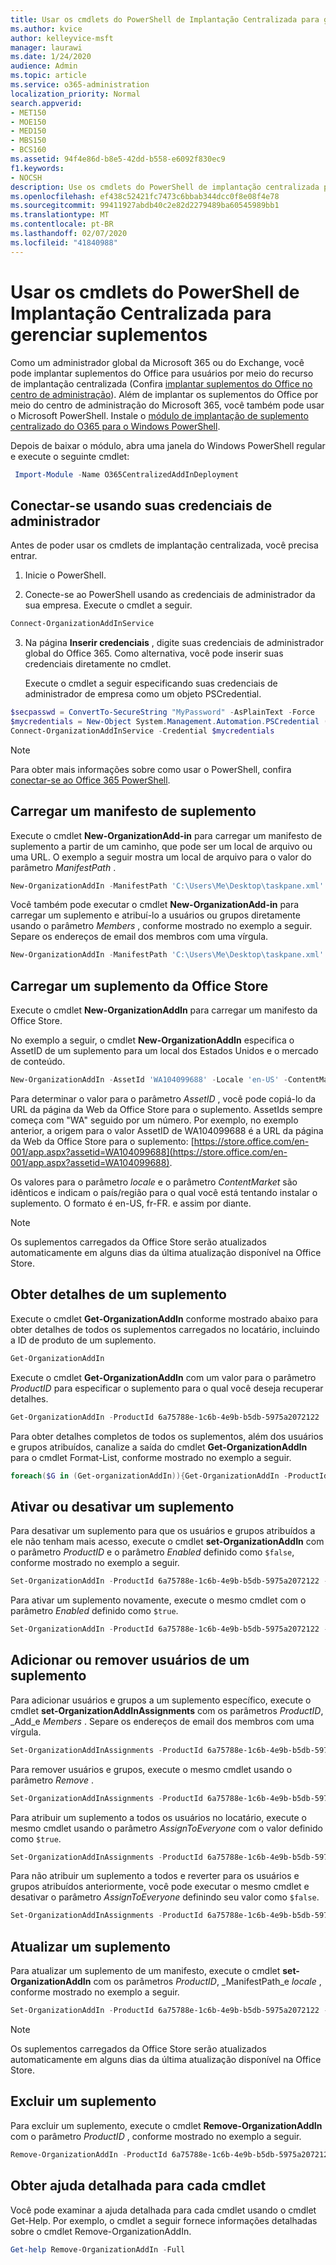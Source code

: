 ```yaml
---
title: Usar os cmdlets do PowerShell de Implantação Centralizada para gerenciar suplementos
ms.author: kvice
author: kelleyvice-msft
manager: laurawi
ms.date: 1/24/2020
audience: Admin
ms.topic: article
ms.service: o365-administration
localization_priority: Normal
search.appverid:
- MET150
- MOE150
- MED150
- MBS150
- BCS160
ms.assetid: 94f4e86d-b8e5-42dd-b558-e6092f830ec9
f1.keywords:
- NOCSH
description: Use os cmdlets do PowerShell de implantação centralizada para ajudá-lo a implantar e gerenciar suplementos do Office para sua organização do Office 365.
ms.openlocfilehash: ef438c52421fc7473c6bbab344dcc0f8e08f4e78
ms.sourcegitcommit: 99411927abdb40c2e82d2279489ba60545989bb1
ms.translationtype: MT
ms.contentlocale: pt-BR
ms.lasthandoff: 02/07/2020
ms.locfileid: "41840988"
---
```

# <a name="use-the-centralized-deployment-powershell-cmdlets-to-manage-add-ins"></a>Usar os cmdlets do PowerShell de Implantação Centralizada para gerenciar suplementos

Como um administrador global da Microsoft 365 ou do Exchange, você pode implantar suplementos do Office para usuários por meio do recurso de implantação centralizada (Confira [implantar suplementos do Office no centro de administração](https://support.office.com/article/737e8c86-be63-44d7-bf02-492fa7cd9c3f.aspx)). Além de implantar os suplementos do Office por meio do centro de administração do Microsoft 365, você também pode usar o Microsoft PowerShell. Instale o [módulo de implantação de suplemento centralizado do O365 para o Windows PowerShell](https://www.powershellgallery.com/packages/O365CentralizedAddInDeployment). 

Depois de baixar o módulo, abra uma janela do Windows PowerShell regular e execute o seguinte cmdlet:

```powershell
 Import-Module -Name O365CentralizedAddInDeployment
```
    
## <a name="connect-using-your-admin-credentials"></a>Conectar-se usando suas credenciais de administrador

Antes de poder usar os cmdlets de implantação centralizada, você precisa entrar.
  
1. Inicie o PowerShell.
    
2. Conecte-se ao PowerShell usando as credenciais de administrador da sua empresa. Execute o cmdlet a seguir.
    
  ```powershell
  Connect-OrganizationAddInService
  ```

3. Na página **Inserir credenciais** , digite suas credenciais de administrador global do Office 365. Como alternativa, você pode inserir suas credenciais diretamente no cmdlet. 
    
    Execute o cmdlet a seguir especificando suas credenciais de administrador de empresa como um objeto PSCredential.
    
  ```powershell
  $secpasswd = ConvertTo-SecureString "MyPassword" -AsPlainText -Force
  $mycredentials = New-Object System.Management.Automation.PSCredential ("serviceaccount@contoso.com", $secpasswd)
  Connect-OrganizationAddInService -Credential $mycredentials
  ```

> [!NOTE]
> Para obter mais informações sobre como usar o PowerShell, confira [conectar-se ao Office 365 PowerShell](https://go.microsoft.com/fwlink/p/?linkid=848585). 
  
## <a name="upload-an-add-in-manifest"></a>Carregar um manifesto de suplemento

Execute o cmdlet **New-OrganizationAdd-in** para carregar um manifesto de suplemento a partir de um caminho, que pode ser um local de arquivo ou uma URL. O exemplo a seguir mostra um local de arquivo para o valor do parâmetro _ManifestPath_ . 
  
```powershell
New-OrganizationAddIn -ManifestPath 'C:\Users\Me\Desktop\taskpane.xml' -Locale 'en-US'
```

Você também pode executar o cmdlet **New-OrganizationAdd-in** para carregar um suplemento e atribuí-lo a usuários ou grupos diretamente usando o parâmetro _Members_ , conforme mostrado no exemplo a seguir. Separe os endereços de email dos membros com uma vírgula. 
  
```powershell
New-OrganizationAddIn -ManifestPath 'C:\Users\Me\Desktop\taskpane.xml' -Locale 'en-US' -Members  'KathyBonner@contoso.com', 'MaxHargrave@contoso.com'
```

## <a name="upload-an-add-in-from-the-office-store"></a>Carregar um suplemento da Office Store

Execute o cmdlet **New-OrganizationAddIn** para carregar um manifesto da Office Store.
  
No exemplo a seguir, o cmdlet **New-OrganizationAddIn** especifica o AssetID de um suplemento para um local dos Estados Unidos e o mercado de conteúdo.
  
```powershell
New-OrganizationAddIn -AssetId 'WA104099688' -Locale 'en-US' -ContentMarket 'en-US'
```

Para determinar o valor para o parâmetro _AssetID_ , você pode copiá-lo da URL da página da Web da Office Store para o suplemento. AssetIds sempre começa com "WA" seguido por um número. Por exemplo, no exemplo anterior, a origem para o valor AssetID de WA104099688 é a URL da página da Web da Office Store para o suplemento: [https://store.office.com/en-001/app.aspx?assetid=WA104099688](https://store.office.com/en-001/app.aspx?assetid=WA104099688).
  
Os valores para o parâmetro _locale_ e o parâmetro _ContentMarket_ são idênticos e indicam o país/região para o qual você está tentando instalar o suplemento. O formato é en-US, fr-FR. e assim por diante. 
  
> [!NOTE]
> Os suplementos carregados da Office Store serão atualizados automaticamente em alguns dias da última atualização disponível na Office Store. 
  
## <a name="get-details-of-an-add-in"></a>Obter detalhes de um suplemento

Execute o cmdlet **Get-OrganizationAddIn** conforme mostrado abaixo para obter detalhes de todos os suplementos carregados no locatário, incluindo a ID de produto de um suplemento.
  
```powershell
Get-OrganizationAddIn
```

Execute o cmdlet **Get-OrganizationAddIn** com um valor para o parâmetro _ProductID_ para especificar o suplemento para o qual você deseja recuperar detalhes. 
  
```powershell
Get-OrganizationAddIn -ProductId 6a75788e-1c6b-4e9b-b5db-5975a2072122
```

Para obter detalhes completos de todos os suplementos, além dos usuários e grupos atribuídos, canalize a saída do cmdlet **Get-OrganizationAddIn** para o cmdlet Format-List, conforme mostrado no exemplo a seguir.
  
```powershell
foreach($G in (Get-organizationAddIn)){Get-OrganizationAddIn -ProductId $G.ProductId | Format-List}
```

## <a name="turn-on-or-turn-off-an-add-in"></a>Ativar ou desativar um suplemento

Para desativar um suplemento para que os usuários e grupos atribuídos a ele não tenham mais acesso, execute o cmdlet **set-OrganizationAddIn** com o parâmetro _ProductID_ e o parâmetro _Enabled_ definido como `$false`, conforme mostrado no exemplo a seguir.
  
```powershell
Set-OrganizationAddIn -ProductId 6a75788e-1c6b-4e9b-b5db-5975a2072122 -Enabled $false
```

Para ativar um suplemento novamente, execute o mesmo cmdlet com o parâmetro _Enabled_ definido como `$true`.
  
```powershell
Set-OrganizationAddIn -ProductId 6a75788e-1c6b-4e9b-b5db-5975a2072122 -Enabled $true
```

## <a name="add-or-remove-users-from-an-add-in"></a>Adicionar ou remover usuários de um suplemento

Para adicionar usuários e grupos a um suplemento específico, execute o cmdlet **set-OrganizationAddInAssignments** com os parâmetros _ProductID_, _Add_e _Members_ . Separe os endereços de email dos membros com uma vírgula. 
  
```powershell
Set-OrganizationAddInAssignments -ProductId 6a75788e-1c6b-4e9b-b5db-5975a2072122 -Add -Members 'KathyBonner@contoso.com','sales@contoso.com'
```

Para remover usuários e grupos, execute o mesmo cmdlet usando o parâmetro _Remove_ . 
  
```powershell
Set-OrganizationAddInAssignments -ProductId 6a75788e-1c6b-4e9b-b5db-5975a2072122 -Remove -Members 'KathyBonner@contoso.com','sales@contoso.com'
```

Para atribuir um suplemento a todos os usuários no locatário, execute o mesmo cmdlet usando o parâmetro _AssignToEveryone_ com o valor definido como `$true`.
  
```powershell
Set-OrganizationAddInAssignments -ProductId 6a75788e-1c6b-4e9b-b5db-5975a2072122 -AssignToEveryone $true
```

Para não atribuir um suplemento a todos e reverter para os usuários e grupos atribuídos anteriormente, você pode executar o mesmo cmdlet e desativar o parâmetro _AssignToEveryone_ definindo seu valor como `$false`.
  
```powershell
Set-OrganizationAddInAssignments -ProductId 6a75788e-1c6b-4e9b-b5db-5975a2072122 -AssignToEveryone $false
```

## <a name="update-an-add-in"></a>Atualizar um suplemento

Para atualizar um suplemento de um manifesto, execute o cmdlet **set-OrganizationAddIn** com os parâmetros _ProductID_, _ManifestPath_e _locale_ , conforme mostrado no exemplo a seguir. 
  
```powershell
Set-OrganizationAddIn -ProductId 6a75788e-1c6b-4e9b-b5db-5975a2072122 -ManifestPath 'C:\Users\Me\Desktop\taskpane.xml' -Locale 'en-US'
```

> [!NOTE]
> Os suplementos carregados da Office Store serão atualizados automaticamente em alguns dias da última atualização disponível na Office Store. 
  
## <a name="delete-an-add-in"></a>Excluir um suplemento

Para excluir um suplemento, execute o cmdlet **Remove-OrganizationAddIn** com o parâmetro _ProductID_ , conforme mostrado no exemplo a seguir. 
  
```powershell
Remove-OrganizationAddIn -ProductId 6a75788e-1c6b-4e9b-b5db-5975a2072122
```

<!--
## Customize Microsoft Store add-ins for your organization

You must customize the add-in before you deploy it to your organization. Add-ins older than version 1.1 are not supported by this feature. 

We recommend that you deploy a customized add-in  to yourself first to make sure it works as expected before you deploy it to your entire organization.

Note also the following restrictions:
- All URLs must be absolute (include http or https) and valid.
- *DisplayName* must not exceed 125 characters 
- *DisplayName*, *Resources* and *AppDomains* must not include the following characters: 
 
    - \<
    -  \>
    -  ;
    -  =   

If you want to customize an add-in that has been deployed, you have to uninstall it in the admin center, and see [remove an add-in from local cache](#remove-an-add-in-from-local-cache) for steps to remove it from each computer it has been deployed to.

To customize an add-in, run the **Set –OrganizationAddInOverrides** cmdlet with the *ProductId* as a parameter, followed by the tag you want to overwrite and the new value. To find out how to get the *ProductId* see [get details of an add-in](#get-details-of-an-add-in) in this article. For example:

```powershell
 Set-OrganizationAddInOverrides -ProductId 5b31b349-2c41-4f94-b720-6ee40349d391 -IconUrl "https://site.com/img.jpg" 
```
To customize multiple tags for an add-in, add those tags to the commandline:

```powershell
Set-OrganizationAddInOverrides -ProductId 5b31b349-2c41-4f94-b720-6ee40349d391 -Hosts h1, 2 -DisplayName "New DocuSign W" -IconUrl "https://site.com/img.jpg" 
```

> [!IMPORTANT]
> You must apply multiple customized tags to one add-in as one command. If you customize tags one by one, only the last customization will be applied. Additionally, if you customize a tag by mistake, you must remove all customizations and start over.

### Tags you can customize

| Tag                  | Description          |
| :------------------- | :------------------- |
| \<IconURL>   </br>| The URL of the image used as the add-in’s icon (in admin center). </br> |
| \<DisplayName>| The title of the add-in  (in admin center).|
| \<Hosts>| List of apps that will support the add-in.|
| \<SourceLocation> | The source URL that the add-in will connect to.| 
| \<AppDomains> | A list of domains that the add-in can connect with. | 
| \<SupportURL>| The URL users can use to access help and support. | 
| \<Resources>  | This tag contains a number of elements including titles, tooltips, and icons of different sizes.| 
|
### Customize Resources tag

Any element in the <Resources> tag of the manifest can be customized dynamically. You first need to check the manifest to find the element id to which you want to assign a new value. The <Resources> tag looks like this:

```
<Resources>  
    <bt:Images> 
          <bt:Image id=”img16icon” DefaultValue=”https://site.com/img.jpg” 
    </bt:Images> 
</Resources> 
``` 
In this case, the element id for the image is “img16icon” and the value associated with it is “http:<i></i>//site.<i></i>com/img.jpg.”

Once you have identified the elements you want to customize, use the following command in Powershell to assign new values to the elements:

```powershell
Set-OrganizationAddInOverrides -Resources @{“ElementID” = “New Value”; “NextElementID” = “Next New Value”} 
```

You can customize as many elements with the command as you need to.

### Remove customization from an add-in

The only option currently available for deleting customizations is to delete all of them at once:

```powershell
Remove-OrganizationAddInOverrides -ProductId 5b31b349-2c41-4f94-b720-6ee40349d391 
```

### View add-in customizations

To view a list of applied customizations, run the **Get-OrganizationAddInOverrides** cmdlet. If **Get-OrganizationAddInOverrides** is run without a *ProductId* then a list of all add-ins with applied overrides are returned.  

```powershell
Get-OrganizationAddInOverrides 
```
If ProductId is specified, then a list of overrides applied to that add-in is returned. 

```powershell
Get-OrganizationAddInOverrides -ProductId 5b31b349-2c41-4f94-b720-6ee40349d391 
```

### Remove an add-in from local cache

If an add-in has been deployed, it has to be removed from the cache in each computer before it can be customized. To remive an add-in from cache:

1. Navigate to the “Users” folder in C:\ 
1. Go to your user folder
1. Navigate to AppData\Local\Microsoft\Office and select the folder associated with your version of Office
1. In the *Wef* folder delete the *Manifests* folder.

-->

## <a name="get-detailed-help-for-each-cmdlet"></a>Obter ajuda detalhada para cada cmdlet

Você pode examinar a ajuda detalhada para cada cmdlet usando o cmdlet Get-Help. Por exemplo, o cmdlet a seguir fornece informações detalhadas sobre o cmdlet Remove-OrganizationAddIn.
  
```powershell
Get-help Remove-OrganizationAddIn -Full
```


